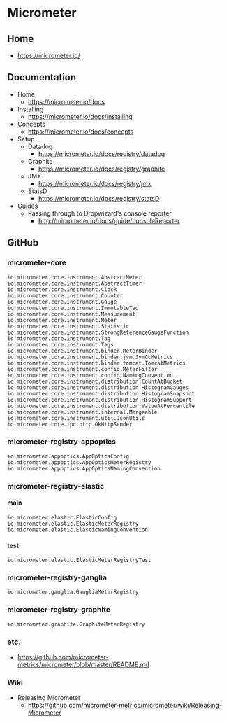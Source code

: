 # Micrometer
## Home
* https://micrometer.io/

## Documentation
* Home
  * https://micrometer.io/docs
* Installing
  * https://micrometer.io/docs/installing
* Concepts
  * https://micrometer.io/docs/concepts
* Setup
  * Datadog
    * https://micrometer.io/docs/registry/datadog
  * Graphite
    * https://micrometer.io/docs/registry/graphite
  * JMX
    * https://micrometer.io/docs/registry/jmx
  * StatsD
    * https://micrometer.io/docs/registry/statsD
* Guides
  * Passing through to Dropwizard's console reporter
    * http://micrometer.io/docs/guide/consoleReporter

## GitHub
### micrometer-core
```
io.micrometer.core.instrument.AbstractMeter
io.micrometer.core.instrument.AbstractTimer
io.micrometer.core.instrument.Clock
io.micrometer.core.instrument.Counter
io.micrometer.core.instrument.Gauge
io.micrometer.core.instrument.ImmutableTag
io.micrometer.core.instrument.Measurement
io.micrometer.core.instrument.Meter
io.micrometer.core.instrument.Statistic
io.micrometer.core.instrument.StrongReferenceGaugeFunction
io.micrometer.core.instrument.Tag
io.micrometer.core.instrument.Tags
io.micrometer.core.instrument.binder.MeterBinder
io.micrometer.core.instrument.binder.jvm.JvmGcMetrics
io.micrometer.core.instrument.binder.tomcat.TomcatMetrics
io.micrometer.core.instrument.config.MeterFilter
io.micrometer.core.instrument.config.NamingConvention
io.micrometer.core.instrument.distribution.CountAtBucket
io.micrometer.core.instrument.distribution.HistogramGauges
io.micrometer.core.instrument.distribution.HistogramSnapshot
io.micrometer.core.instrument.distribution.HistogramSupport
io.micrometer.core.instrument.distribution.ValueAtPercentile
io.micrometer.core.instrument.internal.Mergeable
io.micrometer.core.instrument.util.JsonUtils
io.micrometer.core.ipc.http.OkHttpSender
```

### micrometer-registry-appoptics
```
io.micrometer.appoptics.AppOpticsConfig
io.micrometer.appoptics.AppOpticsMeterRegistry
io.micrometer.appoptics.AppOpticsNamingConvention
```

### micrometer-registry-elastic
#### main
```
io.micrometer.elastic.ElasticConfig
io.micrometer.elastic.ElasticMeterRegistry
io.micrometer.elastic.ElasticNamingConvention
```

#### test
```
io.micrometer.elastic.ElasticMeterRegistryTest
```

### micrometer-registry-ganglia
```
io.micrometer.ganglia.GangliaMeterRegistry
```

### micrometer-registry-graphite
```
io.micrometer.graphite.GraphiteMeterRegistry
```

### etc.
* https://github.com/micrometer-metrics/micrometer/blob/master/README.md

### Wiki
* Releasing Micrometer
  * https://github.com/micrometer-metrics/micrometer/wiki/Releasing-Micrometer
